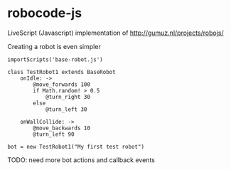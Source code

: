 robocode-js
===========

LiveScript (Javascript) implementation of http://gumuz.nl/projects/robojs/

Creating a robot is even simpler

```
importScripts('base-robot.js')

class TestRobot1 extends BaseRobot
    onIdle: ->
        @move_forwards 100
        if Math.random! > 0.5
            @turn_right 30
        else
            @turn_left 30

    onWallCollide: ->
        @move_backwards 10
        @turn_left 90

bot = new TestRobot1("My first test robot")

```

TODO: need more bot actions and callback events
